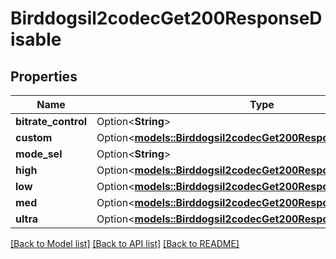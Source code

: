 # Birddogsil2codecGet200ResponseDisable

## Properties

Name | Type | Description | Notes
------------ | ------------- | ------------- | -------------
**bitrate_control** | Option<**String**> |  | [optional]
**custom** | Option<[**models::Birddogsil2codecGet200ResponseDisableCustom**](_birddogsil2codec_get_200_response_DISABLE_Custom.md)> |  | [optional]
**mode_sel** | Option<**String**> |  | [optional]
**high** | Option<[**models::Birddogsil2codecGet200ResponseDisableHigh**](_birddogsil2codec_get_200_response_DISABLE_high.md)> |  | [optional]
**low** | Option<[**models::Birddogsil2codecGet200ResponseDisableCustom**](_birddogsil2codec_get_200_response_DISABLE_Custom.md)> |  | [optional]
**med** | Option<[**models::Birddogsil2codecGet200ResponseDisableMed**](_birddogsil2codec_get_200_response_DISABLE_med.md)> |  | [optional]
**ultra** | Option<[**models::Birddogsil2codecGet200ResponseDisableUltra**](_birddogsil2codec_get_200_response_DISABLE_ultra.md)> |  | [optional]

[[Back to Model list]](../README.md#documentation-for-models) [[Back to API list]](../README.md#documentation-for-api-endpoints) [[Back to README]](../README.md)


